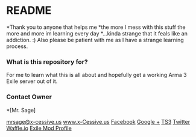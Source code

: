# README #

*Thank you to anyone that helps me
*the more I mess with this stuff the more and more im learning every day
*...kinda strange that it feals like an addiction. :)
Also please be patient with me as I have a strange learning process.

### What is this repository for? ###

For me to learn what this is all about and hopefully get a working Arma 3 Exile server out of it.

### Contact Owner ###

*[Mr. Sage] 

mrsage@x-cessive.us
<a href="http://x-cessive.us">www.x-Cessive.us</a>
<a href="https://www.facebook.com/XCessiveExileTanoa">Facebook</a>
<a href="https://plus.google.com/communities/104637817806108371786">Google +</a>
<a href="ts3server://mrsage.teamspeak3.com?port=9376">TS3</a>
<a href="https://twitter.com/XCessiveExile">Twitter</a>
<a href="https://waffle.io/x-cessive/X-Cessive-Exile-Tanoa">Waffle.io</a>
<a href="http://www.exilemod.com/profile/82437-x-cessive-mr-sage/">Exile Mod Profile</a>

